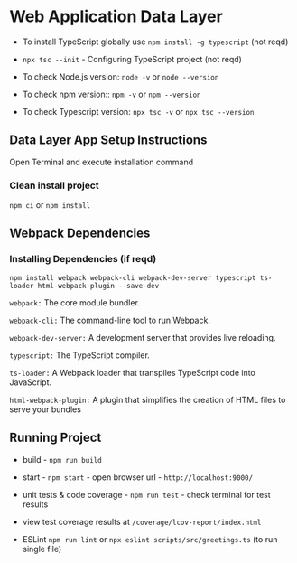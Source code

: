 # Web Application Data Layer


* To install TypeScript globally use `npm install -g typescript` (not reqd)

* `npx tsc --init` - Configuring TypeScript project (not reqd)

* To check Node.js version: `node -v` or `node --version`

* To check npm version:: `npm -v` or `npm --version`

* To check Typescript version: `npx tsc -v` or `npx tsc --version`


## Data Layer App Setup Instructions

Open Terminal and execute installation command

### Clean install project

`npm ci` or  `npm install`


## Webpack Dependencies

### Installing Dependencies (if reqd)

`npm install webpack webpack-cli webpack-dev-server typescript ts-loader html-webpack-plugin --save-dev`

`webpack:` The core module bundler.

`webpack-cli:` The command-line tool to run Webpack.

`webpack-dev-server:` A development server that provides live reloading.

`typescript:` The TypeScript compiler.

`ts-loader:` A Webpack loader that transpiles TypeScript code into JavaScript.

`html-webpack-plugin:` A plugin that simplifies the creation of HTML files to serve your bundles



## Running Project

* build - `npm run build`

* start -  `npm start` - open browser url - `http://localhost:9000/`

* unit tests & code coverage  - `npm run test` - check terminal for test results

* view test coverage results at `/coverage/lcov-report/index.html`

* ESLint `npm run lint` or `npx eslint scripts/src/greetings.ts` (to run single file)